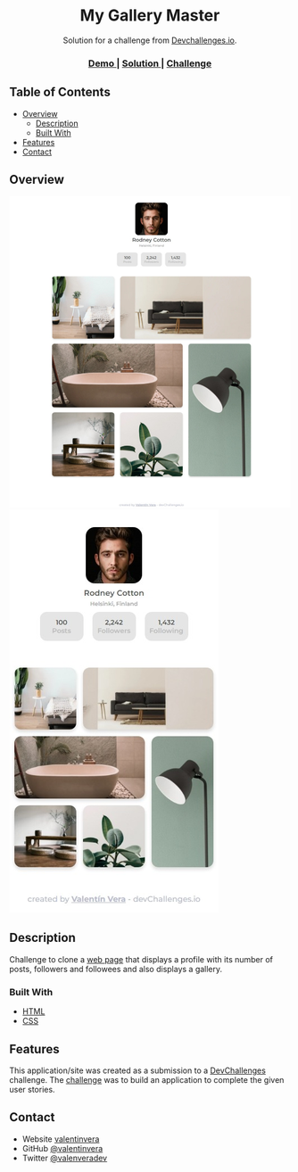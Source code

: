 <h1 align="center">My Gallery Master</h1>

<div align="center">
   Solution for a challenge from  <a href="http://devchallenges.io" target="_blank">Devchallenges.io</a>.
</div>

<div align="center">
  <h3>
    <a href="https://mygallerymaster.vercel.app/" target="_blank">
      Demo
    </a>
    <span> | </span>
    <a href="https://mygallerymaster.vercel.app/" target="_blank">
      Solution
    </a>
    <span> | </span>
    <a href="https://devchallenges.io/challenges/gcbWLxG6wdennelX7b8I" target="_blank">
      Challenge
    </a>
  </h3>
</div>

## Table of Contents

- [Overview](#overview)
  - [Description](#description)
  - [Built With](#built-with)
- [Features](#features)
- [Contact](#contact)

## Overview

![screenshot](./screenshot-desktop.jpeg)
![screenshot](./screenshot-mobile.jpeg)

## Description

Challenge to clone a <a href="https://mygallerymaster.vercel.app/" target="_blank">web page</a> that displays a profile with its number of posts, followers and followees and also displays a gallery.

### Built With

- [HTML](https://html.com/)
- [CSS](https://www.w3schools.com/Css/)

## Features

This application/site was created as a submission to a [DevChallenges](https://devchallenges.io/challenges) challenge. The [challenge](https://devchallenges.io/challenges/gcbWLxG6wdennelX7b8I) was to build an application to complete the given user stories.

## Contact

- Website [valentinvera](https://valentinvera.vercel.app)
- GitHub [@valentinvera](https://github.com/valentinvera)
- Twitter [@valenveradev](https://twitter.com/valenveradev)